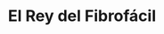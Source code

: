 ---
title: "El Rey del Fibrofácil"
url: /ciudad-autonoma-de-buenos-aires/el-rey-del-fibrofacil/
shop: artesanía
---